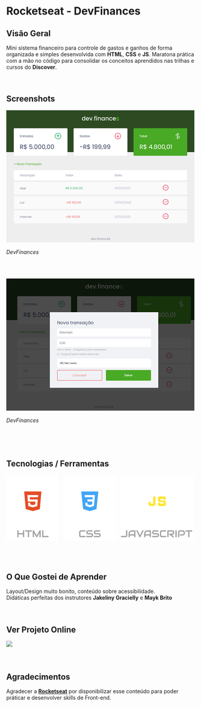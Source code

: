 # <b>Rocketseat - DevFinances</b>

## <b>Visão Geral</b>
Mini sistema financeiro para controle de gastos e ganhos de forma organizada e simples desenvolvida com <b>HTML</b>, <b>CSS</b> e <b>JS</b>. Maratona prática com a mão no código para consolidar os conceitos aprendidos nas trilhas e cursos do <b>Discover</b>.
<br><br><br>


## <b>Screenshots</b>
![Screenshots](./img/screenshot-01.png)
<p>

_DevFinances_</p>
<br><br>

![Screenshots](./img/screenshot-02.png)
<p>

_DevFinances_</p>
<br><br><br>


## <b>Tecnologias / Ferramentas</b>
![HTML](https://raw.githubusercontent.com/DiogoRealles/diogorealles/develop/img/html.svg) &nbsp;
![CSS](https://raw.githubusercontent.com/DiogoRealles/diogorealles/develop/img/css.svg) &nbsp;
![JS](https://raw.githubusercontent.com/DiogoRealles/diogorealles/develop/img/js.svg) &nbsp;
<br><br><br>


## <b>O Que Gostei de Aprender</b>
Layout/Design muito bonito, conteúdo sobre acessibilidade.<br>
Didáticas perfeitas dos instrutores <b>Jakeliny Gracielly</b> e <b>Mayk Brito</b>
<br><br><br>


## <b>Ver Projeto Online</b>
<a href="https://www.realles.tk/projects/rocketseat/project02/" target="_blank"><img src="https://img.shields.io/badge/Site-Projeto 02-black?style=for-the-badge&logo=HTML5&logoColor=white"></a> &nbsp;
<br><br><br>


## <b>Agradecimentos</b>
Agradecer a <b>[Rocketseat](https://www.rocketseat.com.br/)</b> por disponibilizar esse conteúdo para poder práticar e desenvolver skills de Front-end.
<br><br><br>

